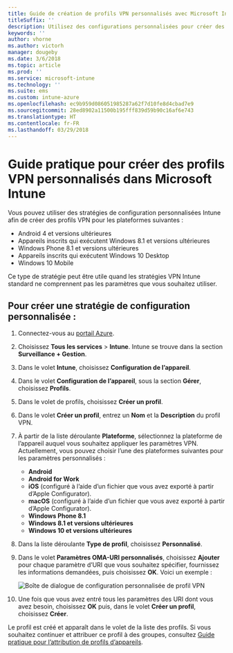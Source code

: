 ```yaml
---
title: Guide de création de profils VPN personnalisés avec Microsoft Intune
titleSuffix: ''
description: Utilisez des configurations personnalisées pour créer des profils VPN dans Intune.
keywords: ''
author: vhorne
ms.author: victorh
manager: dougeby
ms.date: 3/6/2018
ms.topic: article
ms.prod: ''
ms.service: microsoft-intune
ms.technology: ''
ms.suite: ems
ms.custom: intune-azure
ms.openlocfilehash: ec9b959d086051985287a62f7d10fe8d4cbad7e9
ms.sourcegitcommit: 28ed8902a11500b195fff839d59b90c16af6e743
ms.translationtype: HT
ms.contentlocale: fr-FR
ms.lasthandoff: 03/29/2018
---
```

# <a name="how-to-create-custom-vpn-profiles-in-microsoft-intune"></a>Guide pratique pour créer des profils VPN personnalisés dans Microsoft Intune

Vous pouvez utiliser des stratégies de configuration personnalisées Intune afin de créer des profils VPN pour les plateformes suivantes :

* Android 4 et versions ultérieures
* Appareils inscrits qui exécutent Windows 8.1 et versions ultérieures
* Windows Phone 8.1 et versions ultérieures
* Appareils inscrits qui exécutent Windows 10 Desktop 
* Windows 10 Mobile

Ce type de stratégie peut être utile quand les stratégies VPN Intune standard ne comprennent pas les paramètres que vous souhaitez utiliser.

## <a name="to-create-a-custom-configuration-policy"></a>Pour créer une stratégie de configuration personnalisée :

1. Connectez-vous au [portail Azure](https://portal.azure.com).
2. Choisissez **Tous les services** > **Intune**. Intune se trouve dans la section **Surveillance + Gestion**.
3. Dans le volet **Intune**, choisissez **Configuration de l’appareil**.
2. Dans le volet **Configuration de l’appareil**, sous la section **Gérer**, choisissez **Profils**.
5. Dans le volet de profils, choisissez **Créer un profil**.
6. Dans le volet **Créer un profil**, entrez un **Nom** et la **Description** du profil VPN.
7. À partir de la liste déroulante **Plateforme**, sélectionnez la plateforme de l’appareil auquel vous souhaitez appliquer les paramètres VPN. Actuellement, vous pouvez choisir l’une des plateformes suivantes pour les paramètres personnalisés :
    - **Android**
    - **Android for Work**
    - **iOS** (configuré à l’aide d’un fichier que vous avez exporté à partir d’Apple Configurator).
    - **macOS** (configuré à l’aide d’un fichier que vous avez exporté à partir d’Apple Configurator).
    - **Windows Phone 8.1**
    - **Windows 8.1 et versions ultérieures**
    - **Windows 10 et versions ultérieures**
6. Dans la liste déroulante **Type de profil**, choisissez **Personnalisé**.
7. Dans le volet **Paramètres OMA-URI personnalisés**, choisissez **Ajouter** pour chaque paramètre d’URI que vous souhaitez spécifier, fournissez les informations demandées, puis choisissez **OK**. Voici un exemple :

   ![Boîte de dialogue de configuration personnalisée de profil VPN](./media/Intune_Add_VPN_URI.png)

4.  Une fois que vous avez entré tous les paramètres des URI dont vous avez besoin, choisissez **OK** puis, dans le volet **Créer un profil**, choisissez **Créer**.

Le profil est créé et apparaît dans le volet de la liste des profils.
Si vous souhaitez continuer et attribuer ce profil à des groupes, consultez [Guide pratique pour l’attribution de profils d’appareils](device-profile-assign.md).




